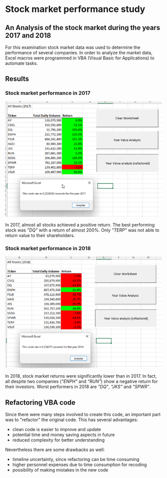 # Stock market performance study
## An Analysis of the stock market during the years 2017 and 2018
For this examination stock market data was used to determine the performance of several companies. In order to analyze the market data, Excel macros were programmed in VBA (Visual Basic for Applications) to automate tasks.

## Results
### Stock market performance in 2017
![Alt text](/VBA_Challenge_2017_re.png "Image")

In 2017, almost all stocks achieved a positive return. The best performing stock was _"DQ"_ with a return of almost 200%. Only _"TERP"_ was not able to return value to their shareholders. 

### Stock market performance in 2018
![Alt text](/VBA_Challenge_2018_re.png "Image")

In 2018, stock market returns were significantly lower than in 2017. In fact, all despite two companies (_"ENPH"_ and _"RUN"_) show a negative return for their investors. Worst performers in 2018 are _"DQ"_, _"JKS"_ and _"SPWR"_.  

## Refactoring VBA code
Since there were many steps involved to create this code, an important part was to "refactor" the original code. This has several advantages:
- clean code is easier to improve and update 
- potential time and money saving aspects in future
- reduced complexity for better understanding

Nevertheless there are some drawbacks as well:
- timeline uncertainty, since refactoring can be time consuming
- higher personnel expenses due to time consumption for recoding
- possibility of making mistakes in the new code
